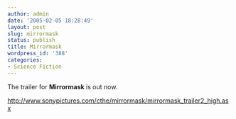 ```yaml
---
author: admin
date: '2005-02-05 18:28:49'
layout: post
slug: mirrormask
status: publish
title: Mirrormask
wordpress_id: '388'
categories:
- Science Fiction
---
```

The trailer for <b>Mirrormask</b> is out now.

<a href="http://www.sonypictures.com/cthe/mirrormask/mirrormask_trailer2_high.asx">http://www.sonypictures.com/cthe/mirrormask/mirrormask_trailer2_high.asx</a>
